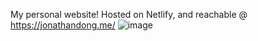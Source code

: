 My personal website! Hosted on Netlify, and reachable @ https://jonathandong.me/
![image](https://github.com/user-attachments/assets/c2595d17-5606-4dcb-8a1e-872b433a2781)

